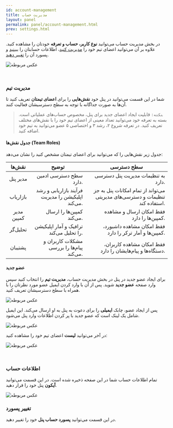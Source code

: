 ```yaml
---
id: account-management
title: مدیریت حساب
layout: panel
permalink: panel/account-management.html
prev: settings.html
---
```


در بخش مدیریت حساب می‌توانید **نوع کاربر، حساب و تعرفه** خودتان را مشاهده کنید. علاوه بر آن می‌توانید اعضای تیم خود را [مدیریت کنید](/panel/account-management.html#مدیریت-تیم)، اطلاعات حسابتان را [ببینید](/panel/account-management.html#اطلاعات-حساب) و پسورد آن را [تغییر دهید](/panel/account-management.html#تغییر-پسورد).

![عکس مربوطه](http://uupload.ir/files/4cju_account-management.png)

<Br>

### مدیریت تیم

شما در این قسمت می‌توانید در پنل خود **نقش‌هایی** را برای **اعضای تیمتان** تعریف کنید تا آن‌ها به صورت جداگانه با توجه به سطح دسترسیشان فعالیت کنند. 

> ‍‍‍‍‍‍‍`نکته:‍` قابلیت ایجاد اعضای جدید برای پنل، مخصوص حساب‌های عملیاتی است. بسته به تعرفه خود می‌توانید تعداد معینی از اعضای تیم خود را با نقش‌های مختلف تعریف کنید. در تعرفه شروع ۲،‌ رشد ۳ و اختصاصی ۵ عضو می‌توانید به تیم خود اضافه کنید.

#### جدول‌ نقش‌ها (Team Roles)

جدول زیر نقش‌هایی را که می‌توانید برای اعضای تیمتان مشخص کنید را نشان می‌دهد: 

<table>
<thead>
<tr>
<th style="text-align: center">نقش‌ها</th>
<th style="text-align: center">توضیح</th>
<th style="text-align: center">سطح دسترسی</th>
 </tr>
</thead>
<tbody><tr>
<td align="center">مدیر پنل</td>
<td align="right">سطح دسترسی ادمین دارد.</td>
<td align="right">به تنظیمات مدیریت پنل دسترسی دارد.</td>
</tr>
<tr>
<td align="center">بازاریاب</td>
<td align="right">فرآیند بازاریابی و رشد اپلیکیشن را مدیریت می‌کند.</td>
<td align="right">می‌تواند از تمام امکانات پنل به جز تنظیمات و دسترسی‌های مدیریتی استفاده کند.</td>
</tr>
<tr>
<td align="center">مدیر کمپین</td>
<td align="right">کمپین‌ها را ارسال می‌کند.</td>
<td align="right">فقط امکان ارسال و مشاهده کمپین‌ها را دارد.</td>
</tr>
<tr>
<td align="center">تحلیل‌گر</td>
<td align="right">ترافیک و آمار اپلیکیشن را تحلیل می‌کند.</td>
<td align="right"> فقط امکان مشاهده داشبورد، کمپین‌ها و آمار ترکر را دارد.</td>
</tr>
<tr>
<td align="center">پشتیبان</td>
<td align="right">مشکلات کاربران و پیام‌ها را بررسی می‌کند.</td>
<td align="right">فقط امکان مشاهده کاربران، دستگاه‌ها و پیام‌هایشان را دارد.</td>
</tr>
</tbody></table>

#### عضو جدید

برای ایجاد عضو جدید در پنل در بخش مدیریت حساب، **مدیریت تیم** را انتخاب کنید سپس وارد صفحه **عضو جدید** شوید. پس از آن با وارد کردن ایمیل عضو مورد نظرتان را با همراه با سطح دسترسیشان تعریف کنید.

![عکس مربوطه](http://uupload.ir/files/et2o_new-member.png)

پس از ایجاد عضو، چابک **ایمیلی** را برای دعوت به پنل به او ارسال می‌کند. این ایمیل شامل یک لینک است که عضو جدید با پر کردن اطلاعات وارد پنل می‌شود. 

![عکس مربوطه](http://uupload.ir/files/s6z2_invitation-link.png)

در آخر می‌توانید **لیست** اعضای تیم خود را مشاهده کنید:

![عکس مربوطه](http://uupload.ir/files/78dt_member-list.png)


<Br>

### اطلاعات حساب

تمام اطلاعات حساب شما در این صفحه ذخیره شده است. در این قسمت می‌توانید **آیکون** پنل خود را قرار دهید.

![عکس مربوطه](http://uupload.ir/files/qlf_account-info.png)

### تغییر پسورد

در این قسمت می‌توانید **پسورد حساب پنل** خود را تغییر دهید. 
